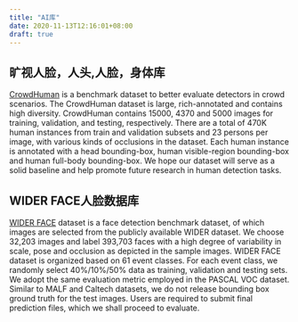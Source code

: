 ```yaml
---
title: "AI库"
date: 2020-11-13T12:16:01+08:00
draft: true
---
```


## 旷视人脸，人头,人脸，身体库

[CrowdHuman](https://www.crowdhuman.org) is a benchmark dataset to better evaluate detectors in crowd scenarios. The CrowdHuman dataset is large, rich-annotated and contains high diversity. CrowdHuman contains 15000, 4370 and 5000 images for training, validation, and testing, respectively. There are a total of 470K human instances from train and validation subsets and 23 persons per image, with various kinds of occlusions in the dataset. Each human instance is annotated with a head bounding-box, human visible-region bounding-box and human full-body bounding-box. We hope our dataset will serve as a solid baseline and help promote future research in human detection tasks.

## WIDER FACE人脸数据库

[WIDER FACE](http://shuoyang1213.me/WIDERFACE/) dataset is a face detection benchmark dataset, of which images are selected from the publicly available WIDER dataset. We choose 32,203 images and label 393,703 faces with a high degree of variability in scale, pose and occlusion as depicted in the sample images. WIDER FACE dataset is organized based on 61 event classes. For each event class, we randomly select 40%/10%/50% data as training, validation and testing sets. We adopt the same evaluation metric employed in the PASCAL VOC dataset. Similar to MALF and Caltech datasets, we do not release bounding box ground truth for the test images. Users are required to submit final prediction files, which we shall proceed to evaluate.

